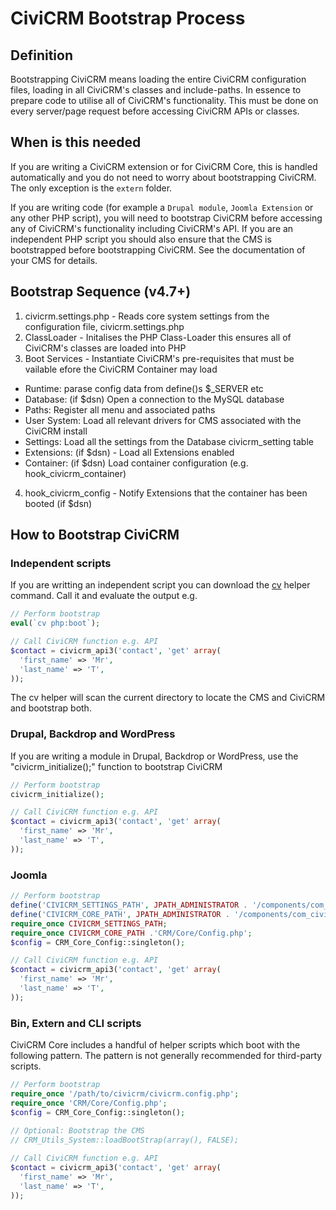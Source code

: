 # CiviCRM Bootstrap Process

## Definition

Bootstrapping CiviCRM means loading the entire CiviCRM configuration files, loading in all CiviCRM's classes and include-paths. In essence to prepare code to utilise all of CiviCRM's functionality. This must be done on every server/page request before accessing CiviCRM APIs or classes.

## When is this needed

If you are writing a CiviCRM extension or for CiviCRM Core, this is handled automatically and you do not need to worry about bootstrapping CiviCRM. The only exception is the `extern` folder.

If you are writing code (for example a `Drupal module`, `Joomla Extension` or any other PHP script), you will need to bootstrap CiviCRM before accessing any of CiviCRM's functionality including CiviCRM's API. If you are an independent PHP script you should also ensure that the CMS is bootstrapped before bootstrapping CiviCRM. See the documentation of your CMS for details.

## Bootstrap Sequence (v4.7+)

1. civicrm.settings.php - Reads core system settings from the configuration file, civicrm.settings.php
1. ClassLoader - Initalises the PHP Class-Loader this ensures all of CiviCRM's classes are loaded into PHP
1. Boot Services - Instantiate CiviCRM's pre-requisites that must be vailable efore the CiviCRM Container may load
  - Runtime: parase config data from define()s $_SERVER etc
  - Database: (if $dsn) Open a connection to the MySQL database
  - Paths: Register all menu and associated paths
  - User System: Load all relevant drivers for CMS associated with the CiviCRM install
  - Settings: Load all the settings from the Database civicrm_setting table
  - Extensions: (if $dsn) - Load all Extensions enabled
  - Container: (if $dsn) Load container configuration (e.g. hook_civicrm_container)
4. hook_civicrm_config - Notify Extensions that the container has been booted (if $dsn)

## How to Bootstrap CiviCRM

### Independent scripts

If you are writting an independent script you can download the [cv](https://github.com/civicrm/cv) helper command. Call it and evaluate the output e.g.

```php
// Perform bootstrap
eval(`cv php:boot`);

// Call CiviCRM function e.g. API
$contact = civicrm_api3('contact', 'get' array(
  'first_name' => 'Mr',
  'last_name' => 'T',
));
```
The cv helper will scan the current directory to locate the CMS and CiviCRM and bootstrap both. 

### Drupal, Backdrop and WordPress

If you are writing a module in Drupal, Backdrop or WordPress, use the "civicrm_initialize();" function to bootstrap CiviCRM

```php
// Perform bootstrap
civicrm_initialize();

// Call CiviCRM function e.g. API
$contact = civicrm_api3('contact', 'get' array(
  'first_name' => 'Mr',
  'last_name' => 'T',
));
```

### Joomla

```php
// Perform bootstrap
define('CIVICRM_SETTINGS_PATH', JPATH_ADMINISTRATOR . '/components/com_civicrm/civicrm.settings.php');
define('CIVICRM_CORE_PATH', JPATH_ADMINISTRATOR . '/components/com_civicrm/civicrm/');
require_once CIVICRM_SETTINGS_PATH;
require_once CIVICRM_CORE_PATH .'CRM/Core/Config.php';
$config = CRM_Core_Config::singleton();

// Call CiviCRM function e.g. API
$contact = civicrm_api3('contact', 'get' array(
  'first_name' => 'Mr',
  'last_name' => 'T',
));
```

### Bin, Extern and CLI scripts

CiviCRM Core includes a handful of helper scripts which boot with the following pattern. The pattern is not generally recommended for third-party scripts.

```php
// Perform bootstrap
require_once '/path/to/civicrm/civicrm.config.php';
require_once 'CRM/Core/Config.php';
$config = CRM_Core_Config::singleton();
 
// Optional: Bootstrap the CMS
// CRM_Utils_System::loadBootStrap(array(), FALSE);

// Call CiviCRM function e.g. API
$contact = civicrm_api3('contact', 'get' array(
  'first_name' => 'Mr',
  'last_name' => 'T',
));
```
